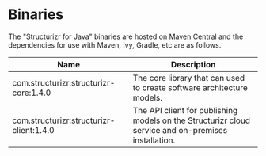# Binaries
The "Structurizr for Java" binaries are hosted on [Maven Central](https://repo1.maven.org/maven2/com/structurizr/) and the dependencies for use with Maven, Ivy, Gradle, etc are as follows.

Name                                                  | Description
----------------------------------------------------- | ---------------------------------------------------------------------------------------------------------------------------
com.structurizr:structurizr-core:1.4.0                | The core library that can used to create software architecture models.
com.structurizr:structurizr-client:1.4.0              | The API client for publishing models on the Structurizr cloud service and on-premises installation.